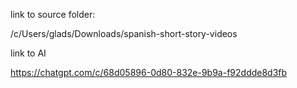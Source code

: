 link to source folder:

/c/Users/glads/Downloads/spanish-short-story-videos


link to AI


https://chatgpt.com/c/68d05896-0d80-832e-9b9a-f92ddde8d3fb
